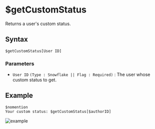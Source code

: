 # $getCustomStatus
Returns a user's custom status.

## Syntax
```
$getCustomStatus[User ID]
```

### Parameters
- `User ID` `(Type : Snowflake || Flag : Required)` : The user whose custom status to get.

## Example
```
$nomention
Your custom status: $getCustomStatus[$authorID]
```
![example](https://user-images.githubusercontent.com/94063167/199255690-0c1a250f-7004-4605-8a0a-858a664f9a9d.png)